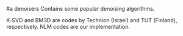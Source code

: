 #a denoisers
Contains some popular denoising algorithms.

K-SVD and BM3D are codes by Technion (Israel) and TUT (Finland), respectively.
NLM codes are our implementation.
